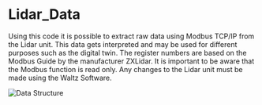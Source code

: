 # Lidar_Data
Using this code it is possible to extract raw data using Modbus TCP/IP from the Lidar unit. This data gets interpreted and may be used for different purposes such as the digital twin.
The register numbers are based on the Modbus Guide by the manufacturer ZXLidar. 
It is important to be aware that the Modbus function is read only. Any changes to the Lidar unit must be made using the Waltz Software. 

![Data Structure](/repository/doc/data_structure.png)



